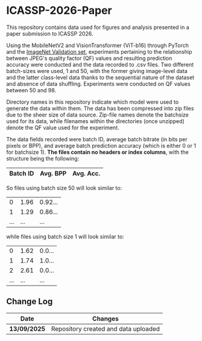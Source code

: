 # ICASSP-2026-Paper
This repository contains data used for figures and analysis presented in a paper submission to ICASSP 2026.

Using the MobileNetV2 and VisionTransformer (ViT-b16) through PyTorch and the [ImageNet Validation set](https://www.kaggle.com/datasets/titericz/imagenet1k-val), experiments pertaining to the relationship between JPEG's quality factor (QF) values and resulting prediction accuracy were conducted and the data recorded to .csv files. Two different batch-sizes were used, 1 and 50, with the former giving image-level data and the latter class-level data thanks to the sequential nature of the dataset and absence of data shuffling. Experiments were conducted on QF values between 50 and 98.

Directory names in this repository indicate which model were used to generate the data within them. The data has been compressed into zip files due to the sheer size of data source. Zip-file names denote the batchsize used for its data, while filenames within the directories (once unzipped) denote the QF value used for the experiment.

The data fields recorded were batch ID, average batch bitrate (in bits per pixels or BPP), and average batch prediction accuracy (which is either 0 or 1 for batchsize 1). **The files contain no headers or index columns**, with the structure being the following:

|Batch ID| Avg. BPP| Avg. Acc.|
|---|---|---|

So files using batch size 50 will look similar to:

|| | |
|---|---|---|
|0|1.96|0.92...|
|1|1.29|0.86...|
|...|...|...|

while files using batch size 1 will look similar to:

|| | |
|---|---|---|
|0|1.62|0.0...|
|1|1.74|1.0...|
|2|2.61|0.0...|
|...|...|...|


## Change Log
|Date|Changes|
|---|---|
|**13/09/2025**|Repository created and data uploaded|
